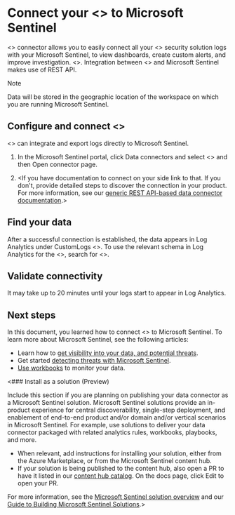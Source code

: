 # Connect your <<Partner Appliance Name>> to Microsoft Sentinel 



<<Partner Appliance Name>> connector allows you to easily connect all your <<Partner Appliance Name>> security solution logs with your Microsoft Sentinel, to view dashboards, create custom alerts, and improve investigation. <<Add additional specific insights this data connectivity provides to customers>>. Integration between <<Partner Appliance Name>> and Microsoft Sentinel makes use of REST API.


> [!NOTE]
> Data will be stored in the geographic location of the workspace on which you are running Microsoft Sentinel.

## Configure and connect <<Partner Appliance Name>> 

<<Partner Appliance Name>> can integrate and export logs directly to Microsoft Sentinel.
1. In the Microsoft Sentinel portal, click Data connectors and select <<Partner Appliance Name>> and then Open connector page.

2. <If you have documentation to connect on your side link to that. If you don't, provide detailed steps to discover the connection in your product. For more information, see our [generic REST API-based data connector documentation](https://docs.microsoft.com/azure/sentinel/connect-rest-api-template).>

## Find your data

After a successful connection is established, the data appears in Log Analytics under CustomLogs <<schema name>>.
To use the relevant schema in Log Analytics for the <<Partner Appliance Name>>, search for <<Schema name>>.

## Validate connectivity
It may take up to 20 minutes until your logs start to appear in Log Analytics. 


## Next steps
In this document, you learned how to connect <<Partner Appliance Name>> to Microsoft Sentinel. To learn more about Microsoft Sentinel, see the following articles:
- Learn how to [get visibility into your data, and potential threats](https://docs.microsoft.com/azure/sentinel/get-visibility).
- Get started [detecting threats with Microsoft Sentinel](https://docs.microsoft.com/azure/sentinel/detect-threats-built-in).
- [Use workbooks](https://docs.microsoft.com/azure/sentinel/monitor-your-data) to monitor your data.

<### Install as a solution (Preview)

Include this section if you are planning on publishing your data connector as a Microsoft Sentinel solution. Microsoft Sentinel solutions provide an in-product experience for central discoverability, single-step deployment, and enablement of end-to-end product and/or domain and/or vertical scenarios in Microsoft Sentinel. For example, use solutions to deliver your data connector packaged with related analytics rules, workbooks, playbooks, and more. 
         
- When relevant, add instructions for installing your solution, either from the Azure Marketplace, or from the Microsoft Sentinel content hub. 
- If your solution is being published to the content hub, also open a PR to have it listed in our [content hub catalog](https://docs.microsoft.com/azure/sentinel/sentinel-solutions-catalog). On the docs page, click Edit to open your PR.
         
For more information, see the [Microsoft Sentinel solution overview](https://docs.microsoft.com/azure/sentinel/sentinel-solutions) and our [Guide to Building Microsoft Sentinel Solutions](https://github.com/Azure/Azure-Sentinel/tree/master/Solutions#readme).>

